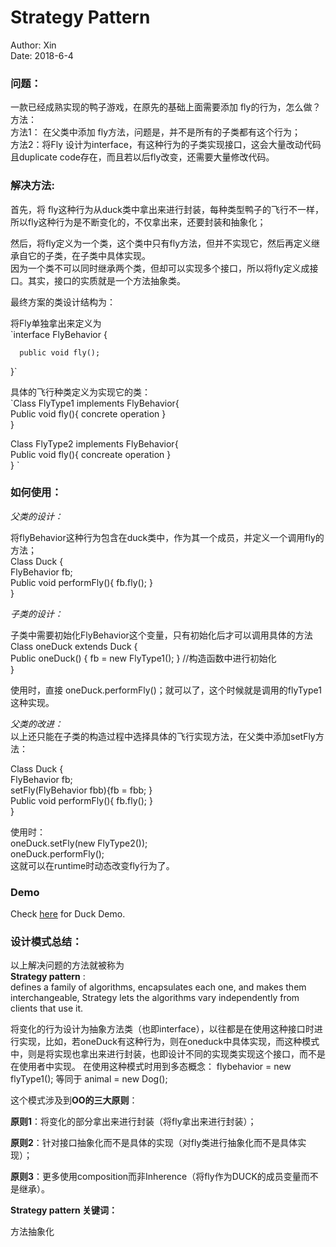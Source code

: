 # Strategy Pattern

Author: Xin  
Date: 2018-6-4   

### 问题： 
一款已经成熟实现的鸭子游戏，在原先的基础上面需要添加 fly的行为，怎么做？  
方法：  
方法1： 在父类中添加 fly方法，问题是，并不是所有的子类都有这个行为；  
方法2：将Fly 设计为interface，有这种行为的子类实现接口，这会大量改动代码且duplicate code存在，而且若以后fly改变，还需要大量修改代码。  

### 解决方法:  

首先，将 fly这种行为从duck类中拿出来进行封装，每种类型鸭子的飞行不一样，所以fly这种行为是不断变化的，不仅拿出来，还要封装和抽象化；  

然后，将fly定义为一个类，这个类中只有fly方法，但并不实现它，然后再定义继承自它的子类，在子类中具体实现。  
因为一个类不可以同时继承两个类，但却可以实现多个接口，所以将fly定义成接口。其实，接口的实质就是一个方法抽象类。  

最终方案的类设计结构为：  

将Fly单独拿出来定义为  
`interface FlyBehavior { 

	  public void fly();    
}`

具体的飞行种类定义为实现它的类：  
`Class FlyType1 implements FlyBehavior{       
	Public void fly(){   concrete operation  }  
}  

Class FlyType2 implements FlyBehavior{  
	Public void fly(){  concreate operation  }  
} `


### 如何使用：  

*父类的设计：*  

将flyBehavior这种行为包含在duck类中，作为其一个成员，并定义一个调用fly的方法；  
Class Duck {  
	FlyBehavior fb;  
	Public void performFly(){ fb.fly(); }  
}  

*子类的设计：*  

子类中需要初始化FlyBehavior这个变量，只有初始化后才可以调用具体的方法  
Class oneDuck extends Duck {  
	Public oneDuck() { fb = new FlyType1(); } //构造函数中进行初始化  
}  

使用时，直接 oneDuck.performFly()；就可以了，这个时候就是调用的flyType1这种实现。  

*父类的改进：*  
以上还只能在子类的构造过程中选择具体的飞行实现方法，在父类中添加setFly方法：  

Class Duck {  
	FlyBehavior fb;  
	setFly(FlyBehavior fbb){fb = fbb; }  
	Public void performFly(){ fb.fly(); }  
}  

使用时：  
oneDuck.setFly(new FlyType2());  
oneDuck.performFly();  
这就可以在runtime时动态改变fly行为了。 

### Demo  
Check [here](https://github.com/960761/AboutDesignPattern/tree/master/code/HeadFirst_DesignPattern/ch01_StrategyPattern/src) for Duck Demo.

### 设计模式总结： 

以上解决问题的方法就被称为  
**Strategy pattern** :   
defines a family of algorithms, encapsulates each one, and makes them interchangeable, Strategy lets the algorithms vary independently from clients that use it.  

将变化的行为设计为抽象方法类（也即interface），以往都是在使用这种接口时进行实现，比如，若oneDuck有这种行为，则在oneduck中具体实现，而这种模式中，则是将实现也拿出来进行封装，也即设计不同的实现类实现这个接口，而不是在使用者中实现。
在使用这种模式时用到多态概念： flybehavior = new flyType1(); 等同于 animal = new Dog();  

这个模式涉及到**OO的三大原则**：  

**原则1**：将变化的部分拿出来进行封装（将fly拿出来进行封装）；  

**原则2**：针对接口抽象化而不是具体的实现（对fly类进行抽象化而不是具体实现）；  

**原则3**：更多使用composition而非Inherence（将fly作为DUCK的成员变量而不是继承）。  


**Strategy pattern 关键词：**  

方法抽象化
